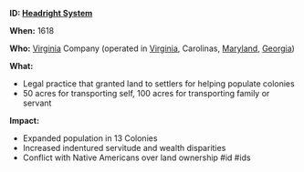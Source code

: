 **ID: [Headright System](./../Headright-System/)**

**When:** 1618

**Who:** [Virginia](./../Virginia/) Company (operated in [Virginia](./../Virginia/), Carolinas, [Maryland](./../Maryland/), [Georgia](./../Georgia/))

**What:**
* Legal practice that granted land to settlers for helping populate colonies
* 50 acres for transporting self, 100 acres for transporting family or servant

**Impact:**
* Expanded population in 13 Colonies
* Increased indentured servitude and wealth disparities
* Conflict with Native Americans over land ownership
#id
#ids